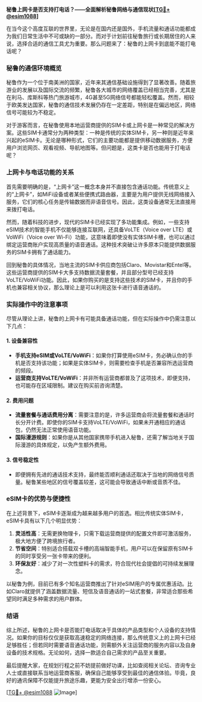 **秘鲁上网卡是否支持打电话？——全面解析秘鲁网络与通信现状[[TG💪+ @esim1088](https://t.me/s/esim1088)]**

在当今这个高度互联的世界里，无论是在国内还是国外，手机流量和通话功能都成为我们日常生活中不可或缺的一部分。而对于计划前往秘鲁旅行或长期居住的人来说，选择合适的通信工具尤为重要。那么问题来了：秘鲁的上网卡到底能不能打电话呢？

### 秘鲁的通信环境概览

秘鲁作为一个位于南美洲的国家，近年来其通信基础设施得到了显著改善。随着旅游业的发展以及国际交流的频繁，秘鲁各大城市的网络覆盖已经相当完善，尤其是在利马、库斯科等热门旅游城市，4G甚至5G网络信号都能轻松覆盖。然而，相较于欧美发达国家，秘鲁的通信技术发展仍存在一定差距，特别是在偏远地区，网络信号可能较为不稳定。

对于游客而言，在秘鲁使用本地运营商提供的SIM卡或上网卡是一种常见的解决方案。这些SIM卡通常分为两种类型：一种是传统的实体SIM卡，另一种则是近年来兴起的eSIM卡。无论是哪种形式，它们的主要功能都是提供移动数据服务，方便用户浏览网页、观看视频、导航地图等。但问题是，这类卡是否也能用于打电话呢？

### 上网卡与电话功能的关系

首先需要明确的是，“上网卡”这一概念本身并不直接包含通话功能。传统意义上的“上网卡”，如MiFi设备或者某些便携式路由器，主要是为用户提供无线网络接入服务，它们的核心任务是传输数据而非语音信号。因此，这类设备通常无法直接用来拨打电话。

然而，随着科技的进步，现代的SIM卡已经实现了多功能集成。例如，一些支持eSIM技术的智能手机不仅能够连接互联网，还具备VoLTE（Voice over LTE）或VoWiFi（Voice over Wi-Fi）功能，这意味着即使没有实体SIM卡槽，也可以通过绑定运营商账户实现高质量的语音通话。这种技术突破让许多原本只能提供数据服务的SIM卡拥有了通话能力。

回到秘鲁的具体情况，当地主流的SIM卡供应商包括Claro、Movistar和Entel等。这些运营商提供的SIM卡大多支持数据流量套餐，并且部分型号已经支持VoLTE/VoWiFi功能。因此，如果你购买的是支持这些技术的SIM卡，并且你的手机也兼容相关协议，那么理论上是可以利用这张卡进行语音通话的。

### 实际操作中的注意事项

尽管从理论上讲，秘鲁的上网卡有可能具备通话功能，但在实际操作中仍需注意以下几点：

#### 1. **设备兼容性**
   - **手机支持eSIM或VoLTE/VoWiFi**：如果你打算使用eSIM卡，务必确认你的手机是否支持该功能；如果是实体SIM卡，则需要检查手机是否兼容所选运营商的频段。
   - **运营商支持VoLTE/VoWiFi**：并非所有运营商都普及了这项技术，即便支持，也可能存在区域限制。建议在购买前咨询清楚。

#### 2. **费用问题**
   - **流量套餐与通话费用分离**：需要注意的是，许多运营商会将流量套餐和通话时长分开计费。即使你的SIM卡支持VoLTE/VoWiFi，如果未开通相应的通话包，仍然无法正常使用语音功能。
   - **国际漫游规则**：如果你是从其他国家携带手机进入秘鲁，还需了解当地关于国际漫游的具体规定，以免产生额外费用。

#### 3. **信号稳定性**
   - 即便拥有先进的通话技术支持，最终能否顺利通话还取决于当地的网络信号质量。秘鲁某些地区的信号覆盖较差，这可能会导致通话中断或音质不佳。

### eSIM卡的优势与便捷性

在上述背景下，eSIM卡逐渐成为越来越多用户的首选。相比传统实体SIM卡，eSIM卡具有以下几个明显优势：

1. **灵活性高**：无需更换物理卡，只需下载运营商提供的配置文件即可激活服务，极大地方便了跨境旅行者。
2. **节省空间**：特别适合搭载双卡槽的高端智能手机，用户可以在保留原有SIM卡的同时享受另一张卡带来的便利。
3. **环保友好**：减少了对一次性塑料卡的需求，符合现代社会提倡的可持续发展理念。

以秘鲁为例，目前已有多个知名运营商推出了针对eSIM用户的专属优惠活动。比如Claro就提供了涵盖数据流量、短信及语音通话的一站式套餐，非常适合那些希望同时满足多种需求的用户群体。

### 结语

综上所述，秘鲁的上网卡是否能打电话取决于具体的产品类型和个人设备的支持情况。如果你的目标仅仅是获取高速稳定的网络连接，那么传统意义上的上网卡已经足够胜任；但若同时需要语音通话功能，则需额外关注运营商的服务内容以及自身设备的技术规格。无论如何，选择一款适合自己需求的产品至关重要。

最后提醒大家，在规划行程之前不妨提前做好功课，比如查阅相关论坛、咨询专业人士或直接联系当地运营商客服，确保自己能够享受到最佳的通信体验。毕竟，良好的通讯保障不仅能提升旅途乐趣，更能为安全出行增添一份安心。

[[TG💪+ @esim1088](https://t.me/s/esim1088) ![Image](https://i.postimg.cc/4NQfJmqS/Snipaste-2025-05-13-00-14-12.png)]